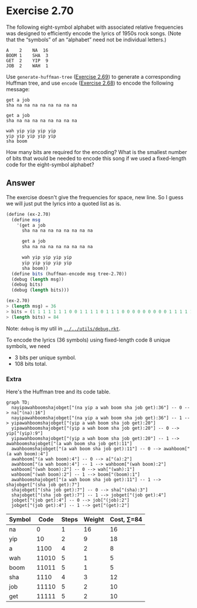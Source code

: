 # Exercise 2.70

The following eight-symbol alphabet with associated relative frequencies was
designed to efficiently encode the lyrics of 1950s rock songs. (Note that the
“symbols” of an “alphabet” need not be individual letters.)

```
A    2    NA  16
BOOM 1    SHA  3
GET  2    YIP  9
JOB  2    WAH  1
```

Use `generate-huffman-tree` ([Exercise 2.69](./2.69.md)) to generate a
corresponding Huffman tree, and use `encode` ([Exercise 2.68](./2.68.md)) to
encode the following message:

```
get a job
sha na na na na na na na na

get a job
sha na na na na na na na na

wah yip yip yip yip
yip yip yip yip yip
sha boom
```

How many bits are required for the encoding? What is the smallest number of bits
that would be needed to encode this song if we used a fixed-length code for the
eight-symbol alphabet?

## Answer

The exercise doesn't give the frequencies for space, new line. So I guess we
will just put the lyrics into a quoted list as is.

```scheme
(define (ex-2.70)
  (define msg
    '(get a job
      sha na na na na na na na na

      get a job
      sha na na na na na na na na

      wah yip yip yip yip
      yip yip yip yip yip
      sha boom))
  (define bits (huffman-encode msg tree-2.70))
  (debug (length msg))
  (debug bits)
  (debug (length bits)))

(ex-2.70)
> (length msg) = 36
> bits = (1 1 1 1 1 1 1 0 0 1 1 1 1 0 1 1 1 0 0 0 0 0 0 0 0 0 1 1 1 1 1 1 1 0 0 1 1 1 1 0 1 1 1 0 0 0 0 0 0 0 0 0 1 1 0 1 0 1 0 1 0 1 0 1 0 1 0 1 0 1 0 1 0 1 0 1 1 1 0 1 1 0 1 1)
> (length bits) = 84
```

Note: `debug` is my util in [`../../utils/debug.rkt`](../../utils/debug.rkt).

To encode the lyrics (36 symbols) using fixed-length code 8 unique symbols, we
need

- 3 bits per unique symbol.
- 108 bits total.

### Extra

Here's the Huffman tree and its code table.

```mermaid
graph TD;
  nayipawahboomshajobget["(na yip a wah boom sha job get):36"] -- 0 --> na["(na):16"]
  nayipawahboomshajobget["(na yip a wah boom sha job get):36"] -- 1 --> yipawahboomshajobget["(yip a wah boom sha job get):20"]
  yipawahboomshajobget["(yip a wah boom sha job get):20"] -- 0 --> yip["(yip):9"]
  yipawahboomshajobget["(yip a wah boom sha job get):20"] -- 1 --> awahboomshajobget["(a wah boom sha job get):11"]
  awahboomshajobget["(a wah boom sha job get):11"] -- 0 --> awahboom["(a wah boom):4"]
  awahboom["(a wah boom):4"] -- 0 --> a["(a):2"]
  awahboom["(a wah boom):4"] -- 1 --> wahboom["(wah boom):2"]
  wahboom["(wah boom):2"] -- 0 --> wah["(wah):1"]
  wahboom["(wah boom):2"] -- 1 --> boom["(boom):1"]
  awahboomshajobget["(a wah boom sha job get):11"] -- 1 --> shajobget["(sha job get):7"]
  shajobget["(sha job get):7"] -- 0 --> sha["(sha):3"]
  shajobget["(sha job get):7"] -- 1 --> jobget["(job get):4"]
  jobget["(job get):4"] -- 0 --> job["(job):2"]
  jobget["(job get):4"] -- 1 --> get["(get):2"]

```

| Symbol | Code  | Steps | Weight | Cost, ∑=84 |
| ------ | ----- | ----- | ------ | ---------- |
| na     | 0     | 1     | 16     | 16         |
| yip    | 10    | 2     | 9      | 18         |
| a      | 1100  | 4     | 2      | 8          |
| wah    | 11010 | 5     | 1      | 5          |
| boom   | 11011 | 5     | 1      | 5          |
| sha    | 1110  | 4     | 3      | 12         |
| job    | 11110 | 5     | 2      | 10         |
| get    | 11111 | 5     | 2      | 10         |
